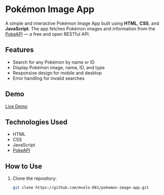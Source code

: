 # Pokémon Image App

A simple and interactive Pokémon Image App built using **HTML**, **CSS**, and **JavaScript**. The app fetches Pokémon images and information from the [PokeAPI](https://pokeapi.co/) — a free and open RESTful API.

## Features

- Search for any Pokémon by name or ID
- Display Pokémon image, name, ID, and type
- Responsive design for mobile and desktop
- Error handling for invalid searches

## Demo

[Live Demo](https://mvelo-081.github.io/pokemon-card/)

## Technologies Used

- HTML
- CSS
- JavaScript
- [PokeAPI](https://pokeapi.co/)

## How to Use

1. Clone the repository:
   ```bash
   git clone https://github.com/mvelo-081/pokemon-image-app.git

